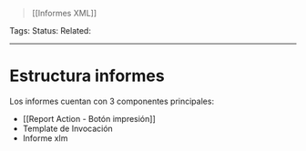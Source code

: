 > [[Informes XML]]

Tags: 
Status: 
Related: 

___

# Estructura informes

Los informes cuentan con 3 componentes principales:
- [[Report Action - Botón impresión]]
- Template de Invocación
- Informe xlm